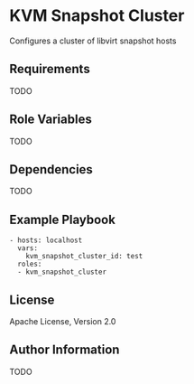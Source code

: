 KVM Snapshot Cluster
=========

Configures a cluster of libvirt snapshot hosts

Requirements
------------

TODO

Role Variables
--------------

TODO

Dependencies
------------

TODO

Example Playbook
----------------

    - hosts: localhost
      vars:
        kvm_snapshot_cluster_id: test
      roles:
      - kvm_snapshot_cluster

License
-------

Apache License, Version 2.0

Author Information
------------------

TODO
